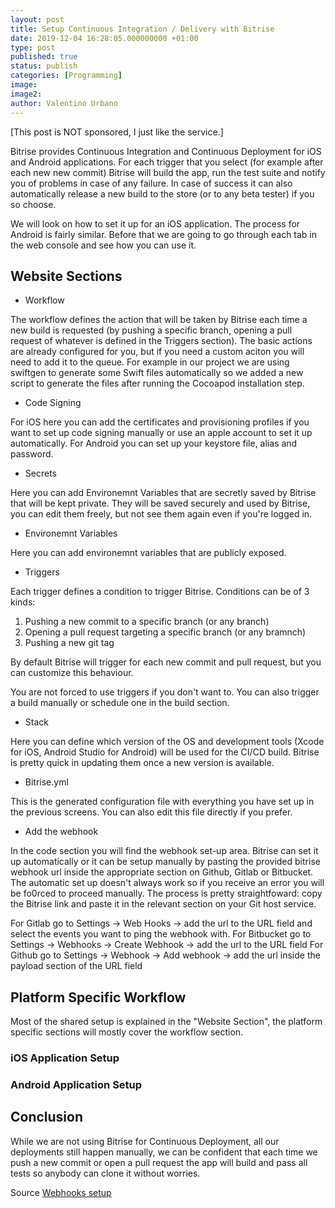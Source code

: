 ```yaml
---
layout: post
title: Setup Continuous Integration / Delivery with Bitrise
date: 2019-12-04 16:28:05.000000000 +01:00
type: post
published: true
status: publish
categories: [Programming]
image:
image2:
author: Valentino Urbano
---
```


[This post is NOT sponsored, I just like the service.]

Bitrise provides Continuous Integration and Continuous Deployment for iOS and Android applications. For each trigger that you select (for example after each new new commit) Bitrise will build the app, run the test suite and notify you of problems in case of any failure. In case of success it can also automatically release a new build to the store (or to any beta tester) if you so choose.

We will look on how to set it up for an iOS application. The process for Android is fairly similar. Before that we are going to go through each tab in the web console and see how you can use it.

## Website Sections

- Workflow

The workflow defines the action that will be taken by Bitrise each time a new build is requested (by pushing a specific branch, opening a pull request of whatever is defined in the Triggers section). The basic actions are already configured for you, but if you need a custom aciton you will need to add it to the queue. For example in our project we are using swiftgen to generate some Swift files automatically so we added a new script to generate the files after running the Cocoapod installation step.

- Code Signing

For iOS here you can add the certificates and provisioning profiles if you want to set up code signing manually or use an apple account to set it up automatically. For Android you can set up your keystore file, alias and password.

- Secrets

Here you can add Environemnt Variables that are secretly saved by Bitrise that will be kept private. They will be saved securely and used by Bitrise, you can edit them freely, but not see them again even if you're logged in.

- Environemnt Variables

Here you can add environemnt variables that are publicly exposed.

- Triggers

Each trigger defines a condition to trigger Bitrise. Conditions can be of 3 kinds:
  1. Pushing a new commit to a specific branch (or any branch)
  2. Opening a pull request targeting a specific branch (or any bramnch)
  3. Pushing a new git tag
  
 By default Bitrise will trigger for each new commit and pull request, but you can customize this behaviour.
 
 You are not forced to use triggers if you don't want to. You can also trigger a build manually or schedule one in the build section.

- Stack

Here you can define which version of the OS and development tools (Xcode for iOS, Android Studio for Android) will be used for the CI/CD build. Bitrise is pretty quick in updating them once a new version is available.

- Bitrise.yml

This is the generated configuration file with everything you have set up in the previous screens. You can also edit this file directly if you prefer.

- Add the webhook

In the code section you will find the webhook set-up area. Bitrise can set it up automatically or it can be setup manually by pasting the provided bitrise webhook url inside the appropriate section on Github, Gitlab or Bitbucket. The automatic set up doesn't always work so if you receive an error you will be fo0rced to proceed manually. The process is pretty straightfoward: copy the Bitrise link and paste it in the relevant section on your Git host service.

For Gitlab go to Settings -> Web Hooks -> add the url to the URL field and select the events you want to ping the webhook with.
For Bitbucket go to Settings -> Webhooks -> Create Webhook -> add the url to the URL field
For Github go to Settings -> Webhook -> Add webhook -> add the url inside the payload section of the URL field

## Platform Specific Workflow

Most of the shared setup is explained in the "Website Section", the platform specific sections will mostly cover the workflow section.

### iOS Application Setup



### Android Application Setup



## Conclusion

While we are not using Bitrise for Continuous Deployment, all our deployments still happen manually, we can be confident that each time we push a new commit or open a pull request the app will build and pass all tests so anybody can clone it without worries.

Source
[Webhooks setup][1]

[1]: https://github.com/bitrise-io/bitrise-webhooks#gitlab---setup--usage
